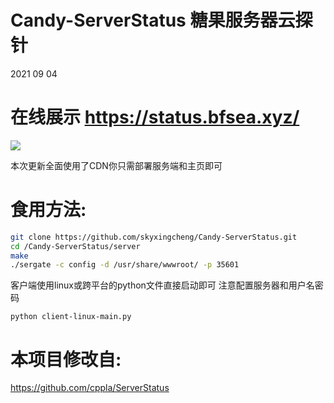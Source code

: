# Candy-ServerStatus 糖果服务器云探针
2021 09 04

# 在线展示 https://status.bfsea.xyz/

![](https://cdn.jsdelivr.net/gh/skyxingcheng/ic-cdn@master/static/pictures/20210717101613.png)

本次更新全面使用了CDN你只需部署服务端和主页即可

# 食用方法:
```bash
git clone https://github.com/skyxingcheng/Candy-ServerStatus.git
cd /Candy-ServerStatus/server
make
./sergate -c config -d /usr/share/wwwroot/ -p 35601
```

客户端使用linux或跨平台的python文件直接启动即可 注意配置服务器和用户名密码

```
python client-linux-main.py
```

# 本项目修改自:

https://github.com/cppla/ServerStatus
